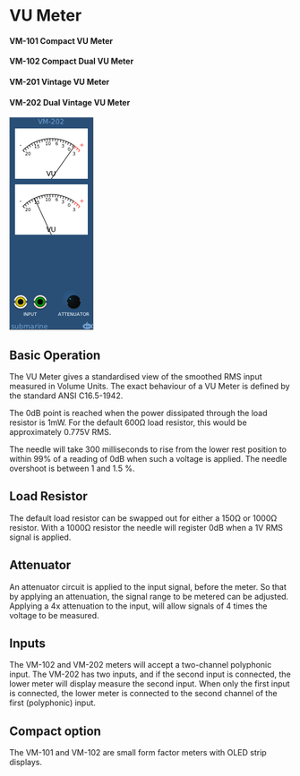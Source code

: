 # VU Meter
#### VM-101 Compact VU Meter
#### VM-102 Compact Dual VU Meter
#### VM-201 Vintage VU Meter
#### VM-202 Dual Vintage VU Meter

![View of the Dual Vintage VU Meter](VM.png "VU Meter")

## Basic Operation

The VU Meter gives a standardised view of the smoothed RMS input measured in Volume Units. The exact behaviour of a VU Meter is defined by the standard ANSI C16.5-1942.

The 0dB point is reached when the power dissipated through the load resistor is 1mW.  For the default 600Ω load resistor, this would be approximately 0.775V RMS.

The needle will take 300 milliseconds to rise from the lower rest position to within 99% of a reading of 0dB when such a voltage is applied. The needle overshoot is between 1 and 1.5 %.

## Load Resistor

The default load resistor can be swapped out for either a 150Ω or 1000Ω resistor. With a 1000Ω resistor the needle will register 0dB when a 1V RMS signal is applied.

## Attenuator

An attenuator circuit is applied to the input signal, before the meter. So that by applying an attenuation, the signal range to be metered can be adjusted. Applying a 4x attenuation to the input, will allow signals of 4 times the voltage to be measured.

## Inputs

The VM-102 and VM-202 meters will accept a two-channel polyphonic input. The VM-202 has two inputs, and if the second input is connected, the lower meter will display measure the second input. When only the first input is connected, the lower meter is connected to the second channel of the first (polyphonic) input.

## Compact option

The VM-101 and VM-102 are small form factor meters with OLED strip displays.

